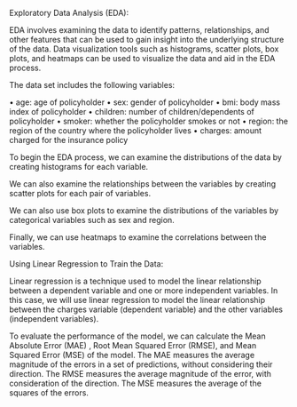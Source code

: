 Exploratory Data Analysis (EDA):

EDA involves examining the data to identify patterns, relationships, and other features that can be used to gain insight into the underlying structure of the data. Data visualization tools such as histograms, scatter plots, box plots, and heatmaps can be used to visualize the data and aid in the EDA process.

The data set includes the following variables:

• age: age of policyholder
• sex: gender of policyholder
• bmi: body mass index of policyholder
• children: number of children/dependents of policyholder
• smoker: whether the policyholder smokes or not
• region: the region of the country where the policyholder lives
• charges: amount charged for the insurance policy

To begin the EDA process, we can examine the distributions of the data by creating histograms for each variable.

We can also examine the relationships between the variables by creating scatter plots for each pair of variables.

We can also use box plots to examine the distributions of the variables by categorical variables such as sex and region.

Finally, we can use heatmaps to examine the correlations between the variables.

Using Linear Regression to Train the Data:

Linear regression is a technique used to model the linear relationship between a dependent variable and one or more independent variables. In this case, we will use linear regression to model the linear relationship between the charges variable (dependent variable) and the other variables (independent variables).

To evaluate the performance of the model, we can calculate the Mean Absolute Error (MAE) , Root Mean Squared Error (RMSE), and Mean Squared Error (MSE) of the model. The MAE measures the average magnitude of the errors in a set of predictions, without considering their direction. The RMSE measures the average magnitude of the error, with consideration of the direction. The MSE measures the average of the squares of the errors.
